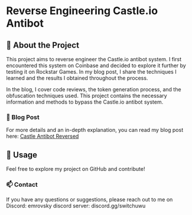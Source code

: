# Reverse Engineering Castle.io Antibot

## 📖 About the Project

This project aims to reverse engineer the Castle.io antibot system. I first encountered this system on Coinbase and decided to explore it further by testing it on Rockstar Games. In my blog post, I share the techniques I learned and the results I obtained throughout the process.

In the blog, I cover code reviews, the token generation process, and the obfuscation techniques used. This project contains the necessary information and methods to bypass the Castle.io antibot system.

### 🔗 Blog Post

For more details and an in-depth explanation, you can read my blog post here: [Castle Antibot Reversed](https://emrovsky.github.io/blog/castle-antibot-reversed)

## 🚀 Usage

Feel free to explore my project on GitHub and contribute!

### 📫 Contact

If you have any questions or suggestions, please reach out to me on Discord: emrovsky
discord server: discord.gg/switchuwu
